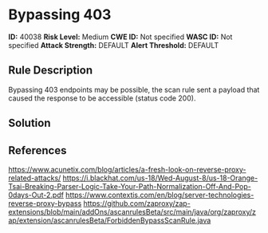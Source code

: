 
# Bypassing 403

**ID:** 40038
**Risk Level:** Medium
**CWE ID:** Not specified
**WASC ID:** Not specified
**Attack Strength:** DEFAULT
**Alert Threshold:** DEFAULT

## Rule Description
Bypassing 403 endpoints may be possible, the scan rule sent a payload that caused the response to be accessible (status code 200).

## Solution


## References
https://www.acunetix.com/blog/articles/a-fresh-look-on-reverse-proxy-related-attacks/
https://i.blackhat.com/us-18/Wed-August-8/us-18-Orange-Tsai-Breaking-Parser-Logic-Take-Your-Path-Normalization-Off-And-Pop-0days-Out-2.pdf
https://www.contextis.com/en/blog/server-technologies-reverse-proxy-bypass
https://github.com/zaproxy/zap-extensions/blob/main/addOns/ascanrulesBeta/src/main/java/org/zaproxy/zap/extension/ascanrulesBeta/ForbiddenBypassScanRule.java
